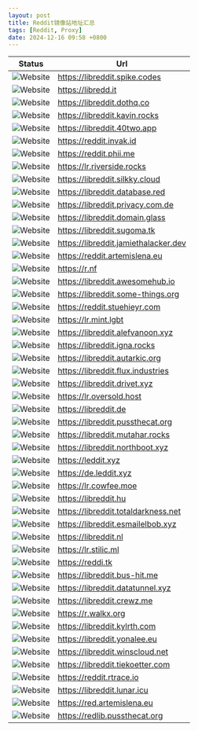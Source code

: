 ```yaml
---
layout: post
title: Reddit镜像站地址汇总
tags: [Reddit, Proxy]
date: 2024-12-16 09:58 +0800
---
```

|Status|Url|
|---|---|
|![Website](https://img.shields.io/website?url=https://libreddit.spike.codes&style=for-the-badge&label=%20)|https://libreddit.spike.codes|
|![Website](https://img.shields.io/website?url=https://libredd.it&style=for-the-badge&label=%20)|https://libredd.it|
|![Website](https://img.shields.io/website?url=https://libreddit.dothq.co&style=for-the-badge&label=%20)|https://libreddit.dothq.co|
|![Website](https://img.shields.io/website?url=https://libreddit.kavin.rocks&style=for-the-badge&label=%20)|https://libreddit.kavin.rocks|
|![Website](https://img.shields.io/website?url=https://libreddit.40two.app&style=for-the-badge&label=%20)|https://libreddit.40two.app|
|![Website](https://img.shields.io/website?url=https://reddit.invak.id&style=for-the-badge&label=%20)|https://reddit.invak.id|
|![Website](https://img.shields.io/website?url=https://reddit.phii.me&style=for-the-badge&label=%20)|https://reddit.phii.me|
|![Website](https://img.shields.io/website?url=https://lr.riverside.rocks&style=for-the-badge&label=%20)|https://lr.riverside.rocks|
|![Website](https://img.shields.io/website?url=https://libreddit.silkky.cloud&style=for-the-badge&label=%20)|https://libreddit.silkky.cloud|
|![Website](https://img.shields.io/website?url=https://libreddit.database.red&style=for-the-badge&label=%20)|https://libreddit.database.red|
|![Website](https://img.shields.io/website?url=https://libreddit.privacy.com.de&style=for-the-badge&label=%20)|https://libreddit.privacy.com.de|
|![Website](https://img.shields.io/website?url=https://libreddit.domain.glass&style=for-the-badge&label=%20)|https://libreddit.domain.glass|
|![Website](https://img.shields.io/website?url=https://libreddit.sugoma.tk&style=for-the-badge&label=%20)|https://libreddit.sugoma.tk|
|![Website](https://img.shields.io/website?url=https://libreddit.jamiethalacker.dev&style=for-the-badge&label=%20)|https://libreddit.jamiethalacker.dev|
|![Website](https://img.shields.io/website?url=https://reddit.artemislena.eu&style=for-the-badge&label=%20)|https://reddit.artemislena.eu|
|![Website](https://img.shields.io/website?url=https://r.nf&style=for-the-badge&label=%20)|https://r.nf|
|![Website](https://img.shields.io/website?url=https://libreddit.awesomehub.io&style=for-the-badge&label=%20)|https://libreddit.awesomehub.io|
|![Website](https://img.shields.io/website?url=https://libreddit.some-things.org&style=for-the-badge&label=%20)|https://libreddit.some-things.org|
|![Website](https://img.shields.io/website?url=https://reddit.stuehieyr.com&style=for-the-badge&label=%20)|https://reddit.stuehieyr.com|
|![Website](https://img.shields.io/website?url=https://lr.mint.lgbt&style=for-the-badge&label=%20)|https://lr.mint.lgbt|
|![Website](https://img.shields.io/website?url=https://libreddit.alefvanoon.xyz&style=for-the-badge&label=%20)|https://libreddit.alefvanoon.xyz|
|![Website](https://img.shields.io/website?url=https://libreddit.igna.rocks&style=for-the-badge&label=%20)|https://libreddit.igna.rocks|
|![Website](https://img.shields.io/website?url=https://libreddit.autarkic.org&style=for-the-badge&label=%20)|https://libreddit.autarkic.org|
|![Website](https://img.shields.io/website?url=https://libreddit.flux.industries&style=for-the-badge&label=%20)|https://libreddit.flux.industries|
|![Website](https://img.shields.io/website?url=https://libreddit.drivet.xyz&style=for-the-badge&label=%20)|https://libreddit.drivet.xyz|
|![Website](https://img.shields.io/website?url=https://lr.oversold.host&style=for-the-badge&label=%20)|https://lr.oversold.host|
|![Website](https://img.shields.io/website?url=https://libreddit.de&style=for-the-badge&label=%20)|https://libreddit.de|
|![Website](https://img.shields.io/website?url=https://libreddit.pussthecat.org&style=for-the-badge&label=%20)|https://libreddit.pussthecat.org|
|![Website](https://img.shields.io/website?url=https://libreddit.mutahar.rocks&style=for-the-badge&label=%20)|https://libreddit.mutahar.rocks|
|![Website](https://img.shields.io/website?url=https://libreddit.northboot.xyz&style=for-the-badge&label=%20)|https://libreddit.northboot.xyz|
|![Website](https://img.shields.io/website?url=https://leddit.xyz&style=for-the-badge&label=%20)|https://leddit.xyz|
|![Website](https://img.shields.io/website?url=https://de.leddit.xyz&style=for-the-badge&label=%20)|https://de.leddit.xyz|
|![Website](https://img.shields.io/website?url=https://lr.cowfee.moe&style=for-the-badge&label=%20)|https://lr.cowfee.moe|
|![Website](https://img.shields.io/website?url=https://libreddit.hu&style=for-the-badge&label=%20)|https://libreddit.hu|
|![Website](https://img.shields.io/website?url=https://libreddit.totaldarkness.net&style=for-the-badge&label=%20)|https://libreddit.totaldarkness.net|
|![Website](https://img.shields.io/website?url=https://libreddit.esmailelbob.xyz&style=for-the-badge&label=%20)|https://libreddit.esmailelbob.xyz|
|![Website](https://img.shields.io/website?url=https://libreddit.nl&style=for-the-badge&label=%20)|https://libreddit.nl|
|![Website](https://img.shields.io/website?url=https://lr.stilic.ml&style=for-the-badge&label=%20)|https://lr.stilic.ml|
|![Website](https://img.shields.io/website?url=https://reddi.tk&style=for-the-badge&label=%20)|https://reddi.tk|
|![Website](https://img.shields.io/website?url=https://libreddit.bus-hit.me&style=for-the-badge&label=%20)|https://libreddit.bus-hit.me|
|![Website](https://img.shields.io/website?url=https://libreddit.datatunnel.xyz&style=for-the-badge&label=%20)|https://libreddit.datatunnel.xyz|
|![Website](https://img.shields.io/website?url=https://libreddit.crewz.me&style=for-the-badge&label=%20)|https://libreddit.crewz.me|
|![Website](https://img.shields.io/website?url=https://r.walkx.org&style=for-the-badge&label=%20)|https://r.walkx.org|
|![Website](https://img.shields.io/website?url=https://libreddit.kylrth.com&style=for-the-badge&label=%20)|https://libreddit.kylrth.com|
|![Website](https://img.shields.io/website?url=https://libreddit.yonalee.eu&style=for-the-badge&label=%20)|https://libreddit.yonalee.eu|
|![Website](https://img.shields.io/website?url=https://libreddit.winscloud.net&style=for-the-badge&label=%20)|https://libreddit.winscloud.net|
|![Website](https://img.shields.io/website?url=https://libreddit.tiekoetter.com&style=for-the-badge&label=%20)|https://libreddit.tiekoetter.com|
|![Website](https://img.shields.io/website?url=https://reddit.rtrace.io&style=for-the-badge&label=%20)|https://reddit.rtrace.io|
|![Website](https://img.shields.io/website?url=https://libreddit.lunar.icu&style=for-the-badge&label=%20)|https://libreddit.lunar.icu|
|![Website](https://img.shields.io/website?url=https://red.artemislena.eu&style=for-the-badge&label=%20)|https://red.artemislena.eu|
|![Website](https://img.shields.io/website?url=https://redlib.pussthecat.org&style=for-the-badge&label=%20)|https://redlib.pussthecat.org|
